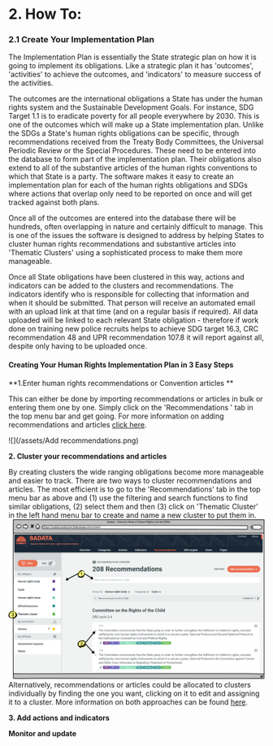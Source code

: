 # 2. How To:

### 2.1 Create Your Implementation Plan

The Implementation Plan is essentially the State strategic plan on how it is going to implement its obligations. Like a strategic plan it has 'outcomes', 'activities' to achieve the outcomes, and 'indicators' to measure success of the activities.

The outcomes are the international obligations a State has under the human rights system and the Sustainable Development Goals. For instance, SDG Target 1.1 is to eradicate poverty for all people everywhere by 2030. This is one of the outcomes which will make up a State implementation plan. Unlike the SDGs a State's human rights obligations can be specific, through recommendations received from the Treaty Body Committees, the Universal Periodic Review or the Special Procedures. These need to be entered into the database to form part of the implementation plan. Their obligations also extend to all of the substantive articles of the human rights conventions to which that State is a party. The software makes it easy to create an implementation plan for each of the human rights obligations and SDGs where actions that overlap only need to be reported on once and will get tracked against both plans. 

Once all of the outcomes are entered into the database there will be hundreds, often overlapping in nature and certainly difficult to manage. This is one of the issues the software is designed to address by helping States to cluster human rights recommendations and substantive articles into 'Thematic Clusters' using a sophisticated process to make them more manageable.

Once all State obligations have been clustered in this way, actions and indicators can be added to the clusters and recommendations. The indicators identify who is responsible for collecting that information and when it should be submitted. That person will receive an automated email with an upload link at that time \(and on a regular basis if required\). All data uploaded will be linked to each relevant State obligation - therefore if work done on training new police recruits helps to achieve SDG target 16.3, CRC recommendation 48 and  UPR recommendation 107.8 it will report against all, despite only having to be uploaded once.

#### Creating Your Human Rights Implementation Plan in 3 Easy Steps

**1.Enter human rights recommendations or Convention articles **

This can either be done by importing recommendations or articles in bulk or entering them one by one. Simply click on the 'Recommendations ' tab in the top menu bar and get going. For more information on adding recommendations and articles [click here](/visitors/recommendations.md).

![](/assets/Add recommendations.png)

**2. Cluster your recommendations and articles**

By creating clusters the wide ranging obligations become more manageable and easier to track. There are two ways to cluster recommendations and articles. The most efficient is to go to the 'Recommendations' tab in the top menu bar as above and \(1\) use the filtering and search functions to find similar obligations, \(2\) select them and then \(3\) click on 'Thematic Cluster' in the left hand menu bar to create and name a new cluster to put them in. ![](/assets/Clustering.png)Alternatively, recommendations or articles could be allocated to clusters individually by finding the one you want, clicking on it to edit and assigning it to a cluster. More information on both approaches can be found [here](/visitors/recommendations.md). 

**3. Add actions and indicators**

**Monitor and update**

